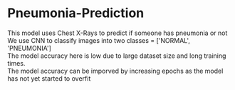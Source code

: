 # Pneumonia-Prediction
This model uses Chest X-Rays to predict if someone has pneumonia or not\
We use CNN to classify images into two classes = ['NORMAL', 'PNEUMONIA']\
The model accuracy here is low due to large dataset size and long training times.\
The model accuracy can be imporved by increasing epochs as the model has not yet started to overfit
